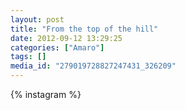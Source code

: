 ```yaml
---
layout: post
title: "From the top of the hill"
date: 2012-09-12 13:29:25
categories: ["Amaro"]
tags: []
media_id: "279019728827247431_326209"
---
```


{% instagram %}
